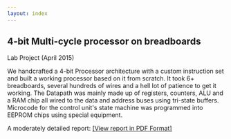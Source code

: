 ```yaml
---
layout: index
---
```


## 4-bit Multi-cycle processor on breadboards 

Lab Project (April 2015)

We handcrafted a 4-bit Processor architecture with a custom instruction set and built a working processor based on it from scratch. It took 6+ breadboards, several hundreds of wires and a hell lot of patience to get it working. The Datapath was mainly made up of registers, counters, ALU and a RAM chip all wired to the data and address buses using tri-state buffers. Microcode for the control unit's state machine was programmed into EEPROM chips using special equipment.


A moderately detailed report:
[[View report in PDF Format]]({{site.url}}4bitcpu.pdf)
